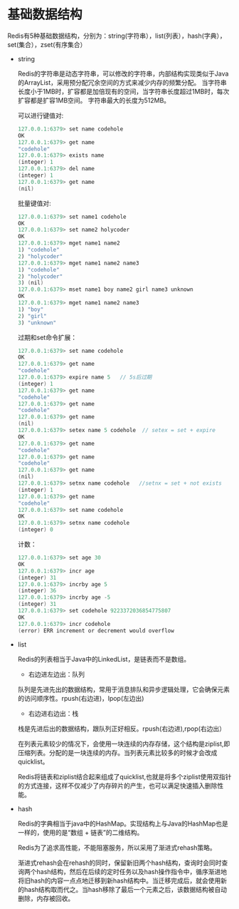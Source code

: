 # 基础数据结构
Redis有5种基础数据结构，分别为：string(字符串），list(列表），hash(字典），set(集合），zset(有序集合）

- string

  Redis的字符串是动态字符串，可以修改的字符串，内部结构实现类似于Java的ArrayList，采用预分配冗余空间的方式来减少内存的频繁分配。
  当字符串长度小于1MB时，扩容都是加倍现有的空间，当字符串长度超过1MB时，每次扩容都是扩容1MB空间。
  字符串最大的长度为512MB。
  
  可以进行键值对:
  ```java
  127.0.0.1:6379> set name codehole
  OK
  127.0.0.1:6379> get name
  "codehole"
  127.0.0.1:6379> exists name
  (integer) 1
  127.0.0.1:6379> del name
  (integer) 1
  127.0.0.1:6379> get name
  (nil)
  ```
  
  批量键值对:
  ```java
  127.0.0.1:6379> set name1 codehole
  OK
  127.0.0.1:6379> set name2 holycoder
  OK
  127.0.0.1:6379> mget name1 name2
  1) "codehole"
  2) "holycoder"
  127.0.0.1:6379> mget name1 name2 name3
  1) "codehole"
  2) "holycoder"
  3) (nil)
  127.0.0.1:6379> mset name1 boy name2 girl name3 unknown
  OK
  127.0.0.1:6379> mget name1 name2 name3
  1) "boy"
  2) "girl"
  3) "unknown"
  ```
  
  过期和set命令扩展：
  ```java
  127.0.0.1:6379> set name codehole
  OK
  127.0.0.1:6379> get name
  "codehole"
  127.0.0.1:6379> expire name 5   // 5s后过期
  (integer) 1
  127.0.0.1:6379> get name
  "codehole"
  127.0.0.1:6379> get name
  "codehole"
  127.0.0.1:6379> get name
  (nil)
  127.0.0.1:6379> setex name 5 codehole  // setex = set + expire
  OK
  127.0.0.1:6379> get name
  "codehole"
  127.0.0.1:6379> get name
  "codehole"
  127.0.0.1:6379> get name
  (nil)
  127.0.0.1:6379> setnx name codehole   //setnx = set + not exists
  (integer) 1
  127.0.0.1:6379> get name
  "codehole"
  127.0.0.1:6379> set name codehole
  OK
  127.0.0.1:6379> setnx name codehole
  (integer) 0
  ```
  
  计数：
  ```java
  127.0.0.1:6379> set age 30
  OK
  127.0.0.1:6379> incr age
  (integer) 31
  127.0.0.1:6379> incrby age 5
  (integer) 36
  127.0.0.1:6379> incrby age -5
  (integer) 31
  127.0.0.1:6379> set codehole 9223372036854775807
  OK
  127.0.0.1:6379> incr codehole
  (error) ERR increment or decrement would overflow
  ```
  
- list

  Redis的列表相当于Java中的LinkedList，是链表而不是数组。
  
  - 右边进左边出：队列
    
  队列是先进先出的数据结构，常用于消息排队和异步逻辑处理，它会确保元素的访问顺序性。rpush(右边进)，lpop(左边出)
  
  - 右边进右边出：栈
  
  栈是先进后出的数据结构，跟队列正好相反。rpush(右边进),rpop(右边出）
  
  在列表元素较少的情况下，会使用一块连续的内存存储，这个结构是ziplist,即压缩列表。分配的是一块连续的内存。当列表元素比较多的时候才会改成quicklist。
  
  Redis将链表和ziplist结合起来组成了quicklist,也就是将多个ziplist使用双指针的方式连接，这样不仅减少了内存碎片的产生，也可以满足快速插入删除性能。
  
- hash

  Redis的字典相当于java中的HashMap。实现结构上与Java的HashMap也是一样的，使用的是“数组 + 链表”的二维结构。
  
  Redis为了追求高性能，不能阻塞服务，所以采用了渐进式rehash策略。
  
  渐进式rehash会在rehash的同时，保留新旧两个hash结构，查询时会同时查询两个hash结构，然后在后续的定时任务以及hash操作指令中，循序渐进地将旧hash的内容一点点地迁移到新hash结构中。当迁移完成后，就会使用新的hash结构取而代之。当hash移除了最后一个元素之后，该数据结构被自动删除，内存被回收。
  
  
